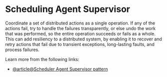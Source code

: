 # Scheduling Agent Supervisor

Coordinate a set of distributed actions as a single operation. If any of the actions fail, try to handle the failures transparently, or else undo the work that was performed, so the entire operation succeeds or fails as a whole. This can add resiliency to a distributed system, by enabling it to recover and retry actions that fail due to transient exceptions, long-lasting faults, and process failures.

Learn more from the following links:

- [@article@Scheduler Agent Supervisor pattern](https://learn.microsoft.com/en-us/azure/architecture/patterns/scheduler-agent-supervisor)
